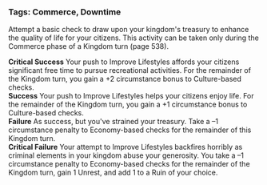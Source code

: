 ### Tags: Commerce, Downtime

Attempt a basic check to draw upon your kingdom's treasury to enhance the quality of life for your citizens. This activity can be taken only during the Commerce phase of a Kingdom turn (page 538).  
  
**Critical Success** Your push to Improve Lifestyles affords your citizens significant free time to pursue recreational activities. For the remainder of the Kingdom turn, you gain a +2 circumstance bonus to Culture-based checks.  
**Success** Your push to Improve Lifestyles helps your citizens enjoy life. For the remainder of the Kingdom turn, you gain a +1 circumstance bonus to Culture-based checks.  
**Failure** As success, but you've strained your treasury. Take a –1 circumstance penalty to Economy-based checks for the remainder of this Kingdom turn.  
**Critical Failure** Your attempt to Improve Lifestyles backfires horribly as criminal elements in your kingdom abuse your generosity. You take a –1 circumstance penalty to Economy-based checks for the remainder of the Kingdom turn, gain 1 Unrest, and add 1 to a Ruin of your choice.

